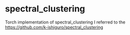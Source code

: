 # spectral_clustering
Torch implementation of spectral_clustering
I referred to the https://github.com/k-ishiguro/spectral_clustering
